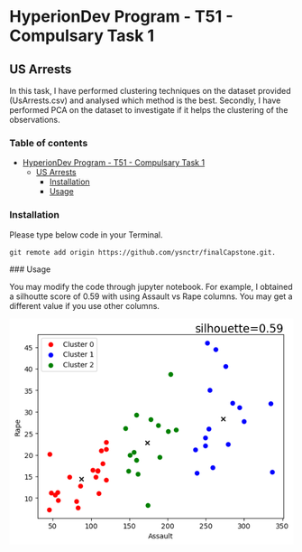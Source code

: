 # HyperionDev Program - T51 - Compulsary Task 1

## US Arrests 

In this task, I have performed clustering techniques on the dataset provided (UsArrests.csv) and analysed which method is the best. Secondly, I have performed PCA on the dataset to investigate if it helps the clustering of the observations.

### Table of contents

- [HyperionDev Program - T51 - Compulsary Task 1](#hyperiondev-program---t51---compulsary-task-1)
  * [US Arrests](#us-arrests)
    + [Installation](#installation)
    + [Usage](#usage)


### Installation 
Please type below code in your Terminal. 
```
git remote add origin https://github.com/ysnctr/finalCapstone.git.
```

### Usage

You may modify the code through jupyter notebook. For example, I obtained a silhoutte score of 0.59 with using Assault vs Rape columns. You may get a different value if you use other columns. 

<picture>
  <source media="(prefers-color-scheme: dark)" srcset="/assets/images/silhoutteScore.png">
  <img alt="Silhoutte score and distribution of classes on assault vs rape data." src="/assets/images/silhoutteScore.png">
</picture>

